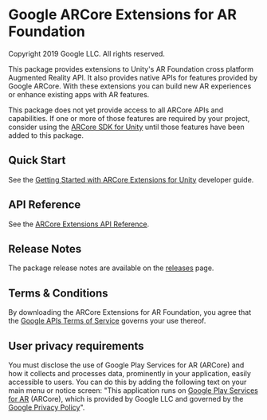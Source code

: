 Google ARCore Extensions for AR Foundation
==========================================
Copyright 2019 Google LLC. All rights reserved.

This package provides extensions to Unity's AR Foundation cross platform
Augmented Reality API. It also provides native APIs for features provided by 
Google ARCore. With these extensions you can build new AR experiences or
enhance existing apps with AR features.

This package does not yet provide access to all ARCore APIs and capabilities.
If one or more of those features are required by your project, consider using
the [ARCore SDK for Unity](https://developers.google.com/ar/develop/downloads)
until those features have been added to this package.

## Quick Start

See the [Getting Started with ARCore Extensions for Unity](//developers.google.com/ar/develop/unity-arf/quickstart)
developer guide.


## API Reference

See the [ARCore Extensions API Reference](//developers.google.com/ar/reference/unity-arf).


## Release Notes

The package release notes are available on the
[releases](//github.com/google-ar/arcore-unity-extensions/releases) page.


## Terms & Conditions

By downloading the ARCore Extensions for AR Foundation, you agree that the
[Google APIs Terms of Service](//developers.google.com/terms/) governs your use
thereof.


## User privacy requirements

You must disclose the use of Google Play Services for AR (ARCore) and how it
collects and processes data, prominently in your application, easily accessible
to users. You can do this by adding the following text on your main menu or
notice screen: "This application runs on
[Google Play Services for AR](//play.google.com/store/apps/details?id=com.google.ar.core)
(ARCore), which is provided by Google LLC and governed by the
[Google Privacy Policy](//policies.google.com/privacy)".

